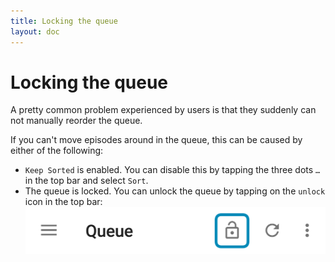 ```yaml
---
title: Locking the queue
layout: doc
---
```


# Locking the queue

A pretty common problem experienced by users is that they suddenly can not manually reorder the queue.

If you can't move episodes around in the queue, this can be caused by either of the following:

- `Keep Sorted` is enabled. You can disable this by tapping the three dots `…` in the top bar and select `Sort`.
- The queue is locked. You can unlock the queue by tapping on the `unlock` icon in the top bar:
  ![Unlocking the queue](/assets/images/documentation/queue-unlock.png)

